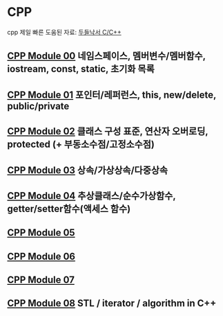 # CPP
cpp 제일 빠른 도움된 자료: [두들낙서 C/C++](https://www.youtube.com/watch?v=nYh7pEX9lAE&list=PLlJhQXcLQBJqywc5dweQ75GBRubzPxhAk&index=54)

## [CPP Module 00](cpp00.md) 네임스페이스, 멤버변수/멤버함수, iostream, const, static, 초기화 목록
## [CPP Module 01](cpp01.md) 포인터/레퍼런스, this, new/delete, public/private
## [CPP Module 02](cpp02.md) 클래스 구성 표준, 연산자 오버로딩, protected (+ 부동소수점/고정소수점)
## [CPP Module 03](cpp03.md) 상속/가상상속/다중상속
## [CPP Module 04](cpp04.md) 추상클래스/순수가상함수, getter/setter함수(액세스 함수)
## [CPP Module 05](cpp05.md)
## [CPP Module 06](cpp06.md)
## [CPP Module 07](cpp07.md)
## [CPP Module 08](cpp08.md) STL / iterator / algorithm in C++
